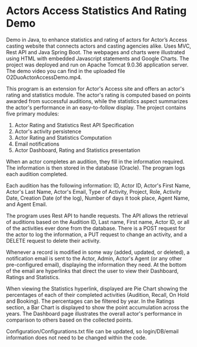 # Actors Access Statistics And Rating Demo
Demo in Java, to enhance statistics and rating of actors for Actor’s Access casting website that connects actors and casting agencies alike. Uses MVC, Rest API and Java Spring Boot. The webpages and charts were illustrated using HTML with embedded Javascript statements and Google Charts. The project was deployed and run on Apache Tomcat 9.0.36 application server. The demo video you can find in the uploaded file O2DuoActorAccessDemo.mp4.

This program is an extension for Actor's Access site and offers an actor's rating and statistics module. The actor's rating is computed based on points awarded from successful auditions, while the statistics aspect summarizes the actor's performance in an easy-to-follow display. The project contains five primary modules:

1. Actor Rating and Statistics Rest API Specification
2. Actor's activity persistence
3. Actor Rating and Statistics Computation
4. Email notifications
5. Actor Dashboard, Rating and Statistics presentation

When an actor completes an audition, they fill in the information required. The information is then stored in the database (Oracle). The program logs each audition completed.

Each audition has the following information: ID, Actor ID, Actor's First Name, Actor's Last Name, Actor's Email, Type of Activity, Project, Role, Activity Date, Creation Date (of the log), Number of days it took place, Agent Name, and Agent Email.

The program uses Rest API to handle requests. The API allows the retrieval of auditions based on the Audition ID, Last name, First name, Actor ID, or all of the activities ever done from the database. There is a POST request for the actor to log the information, a PUT request to change an activity, and a DELETE request to delete their activity.

Whenever a record is modified in some way (added, updated, or deleted), a notification email is sent to the Actor, Admin, Actor's Agent (or any other pre-configured email), displaying the information they need. At the bottom of the email are hyperlinks that direct the user to view their Dashboard, Ratings and Statistics.

When viewing the Statistics hyperlink, displayed are Pie Chart showing the percentages of each of their completed activities (Audition, Recall, On Hold and Booking). The percentages can be filtered by year. In the Ratings section, a Bar Chart is displayed to show the point accumulation across the years. The Dashboard page illustrates the overall actor's performance in comparison to others based on the collected points.

Configuration/Configurations.txt file can be updated, so login/DB/email information does not need to be changed within the code.
